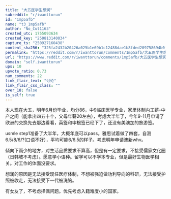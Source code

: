 ```yaml
---
title: "大五医学生想润"
subreddit: "r/iwanttorun"
id: "1mp5afb"
name: "t3_1mp5afb"
author: "No_Cut1163"
created_utc: 1755093634
created_key: "250813140034"
capture_ts: "250927160438"
content_sha256: "325fa2432b20426a025b1e69b1c12488dae1b8fded209758694b0f14121e78cf"
permalink: "https://reddit.com/r/iwanttorun/comments/1mp5afb/大五医学生想润/"
url: "https://www.reddit.com/r/iwanttorun/comments/1mp5afb/大五医学生想润/"
domain: "self.iwanttorun"
ups: 10
upvote_ratio: 0.73
num_comments: 22
link_flair_text: "讨论"
link_flair_css_class: ""
over_18: false
is_self: true
---
```


本人现在大五，明年6月份毕业，均分86，中9临床医学专业，家里体制内工薪-中产之间（能拿出四五十个，父母年薪20左右），考虑大半年了，今年9-11月申请了欧洲的交换先去那边看看，英签和申根签已经下了，还没有美澳加的旅游签。

usmle
step1准备了大半年，大概年底可以pass。雅思试着做了四套，自测6.5/8/6/?(口语不好），平均可能6/6.5的样子。考虑明年申请澳新whv。

倾向下雨少的地方，对生活品质要求不算高，但是有一定要求，不接受儒家文化圈（日韩坡不考虑）。愿意学小语种。留学可以不学本专业，但是最好生物医学相关。对工作的体面没要求。

想润的原因是无法接受现任医疗体制，不想被强迫做功利导向的科研，无法接受护照被收走，无法接受下一代被洗脑。

有女友了，不考虑择偶问题。优先考虑入籍难度小的国家。
